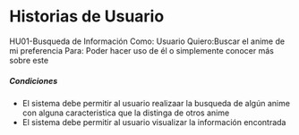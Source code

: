 # Historias de Usuario
HU01-Busqueda de Información
Como: Usuario Quiero:Buscar el anime de mi preferencia Para: Poder hacer uso de él o simplemente conocer más sobre este
##### Condiciones
- El sistema debe permitir al usuario realizaar la busqueda de algún anime con alguna caracteristica que la distinga de otros anime
- El sistema debe permitir al usuario visualizar la información encontrada